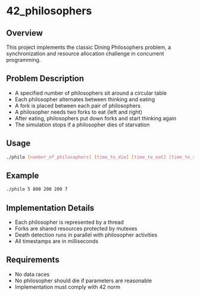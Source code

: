 # 42_philosophers

## Overview

This project implements the classic Dining Philosophers problem, a synchronization and resource allocation challenge in concurrent programming.

## Problem Description

- A specified number of philosophers sit around a circular table
- Each philosopher alternates between thinking and eating
- A fork is placed between each pair of philosophers
- A philosopher needs two forks to eat (left and right)
- After eating, philosophers put down forks and start thinking again
- The simulation stops if a philosopher dies of starvation

## Usage

```bash
./philo [number_of_philosophers] [time_to_die] [time_to_eat] [time_to_sleep] [number_of_times_each_philosopher_must_eat]
```

## Example

```bash
./philo 5 800 200 200 7
```

## Implementation Details

- Each philosopher is represented by a thread
- Forks are shared resources protected by mutexes
- Death detection runs in parallel with philosopher activities
- All timestamps are in milliseconds

## Requirements

- No data races
- No philosopher should die if parameters are reasonable
- Implementation must comply with 42 norm
